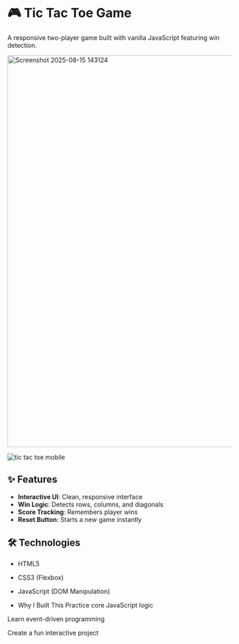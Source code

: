 # 🎮 Tic Tac Toe Game

A responsive two-player game built with vanilla JavaScript featuring win detection.


<img width="1882" height="879" alt="Screenshot 2025-08-15 143124" src="https://github.com/user-attachments/assets/a2fc9517-1186-4426-809d-80bd472d9bed" />

![tic tac toe mobile](https://github.com/user-attachments/assets/80a0e247-03aa-4a71-ab7a-0784b00d0a6e)



## ✨ Features
- **Interactive UI**: Clean, responsive interface
- **Win Logic**: Detects rows, columns, and diagonals
- **Score Tracking**: Remembers player wins
- **Reset Button**: Starts a new game instantly

## 🛠️ Technologies
- HTML5
- CSS3 (Flexbox)
- JavaScript (DOM Manipulation)

-  Why I Built This
Practice core JavaScript logic

Learn event-driven programming

Create a fun interactive project
